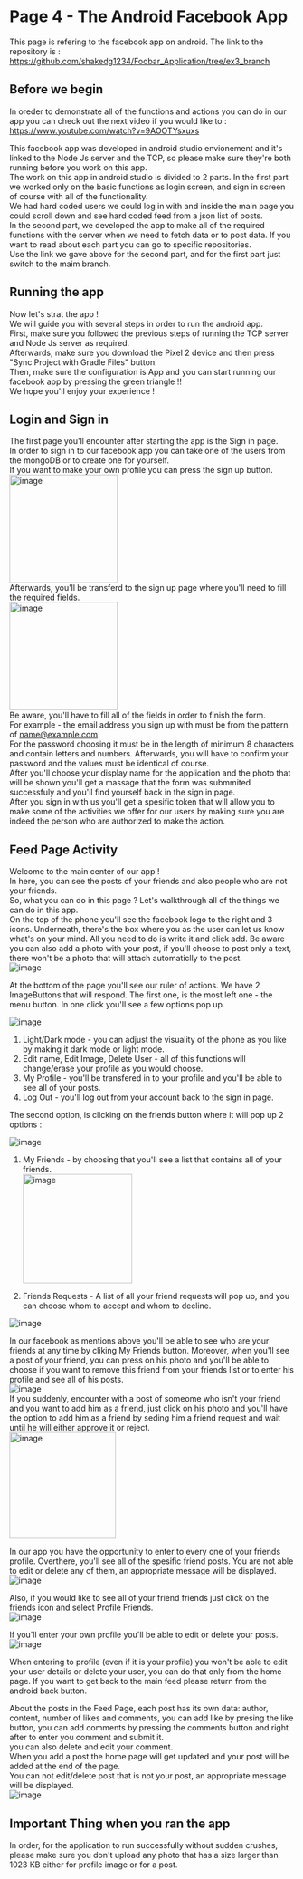 # Page 4 - The Android Facebook App
This page is refering to the facebook app on android. The link to the repository is : https://github.com/shakedg1234/Foobar_Application/tree/ex3_branch

## Before we begin
In oreder to demonstrate all of the functions and actions you can do in our app you can check out the next video if you would like to : <br>
https://www.youtube.com/watch?v=9AOOTYsxuxs

This facebook app was developed in android studio envionement and it's linked to the Node Js server and the TCP, so please make sure they're both running before you work on this app. <br>
The work on this app in android studio is divided to 2 parts. In the first part we worked only on the basic functions as login screen, and sign in screen of course with all of the functionality. <br>
We had hard coded users we could log in with and inside the main page you could scroll down and see hard coded feed from a json list of posts. <br>
In the second part, we developed the app to make all of the required functions with the server when we need to fetch data or to post data.
If you want to read about each part you can go to specific repositories. <br>
Use the link we gave above for the second part, and for the first part just switch to the maim branch.

## Running the app
Now let's strat the app ! <br>
We will guide you with several steps in order to run the android app. <br>
First, make sure you followed the previous steps of running the TCP server and Node Js server as required. <br>
Afterwards, make sure you download the Pixel 2 device and then press "Sync Project with Gradle Files" button. <br>
Then, make sure the configuration is App and you can start running our facebook app by pressing the green triangle !! <br>
We hope you'll enjoy your experience !

## Login and Sign in
The first page you'll encounter after starting the app is the Sign in page. <br>
In order to sign in to our facebook app you can take one of the users from the mongoDB or to create one for yourself. <br>
If you want to make your own profile you can press the sign up button. <br>
<img width="191" alt="image" src="https://github.com/BarWanunu/Advanced-programming-project/assets/139462169/34c623cf-f02e-440e-9fac-6feaabbc3e3b"> <br>
Afterwards, you'll be transferd to the sign up page where you'll need to fill the required fields. <br>
<img width="191" alt="image" src="https://github.com/BarWanunu/Advanced-programming-project/assets/139462169/a7cac971-b2e9-4151-bcf3-67c5e7a18142"> <br>
Be aware, you'll have to fill all of the fields in order to finish the form. <br>
For example - the email address you sign up with must be from the pattern of name@example.com. <br>
For the password choosing it must be in the length of minimum 8 characters and contain letters and numbers. Afterwards, you will have to confirm your password and the values must be identical of course. <br>
After you'll choose your display name for the application and the photo that will be shown you'll get a massage that the form was submmited successfuly and you'll find yourself back in the sign in page. <br>
After you sign in with us you'll get a spesific token that will allow you to make some of the activities we offer for our users by making sure you are indeed the person who are authorized to make the action. <br>

## Feed Page Activity
Welcome to the main center of our app ! <br>
In here, you can see the posts of your friends and also people who are not your friends. <br>
So, what you can do in this page ? Let's walkthrough all of the things we can do in this app. <br>
On the top of the phone you'll see the facebook logo to the right and 3 icons.
Underneath, there's the box where you as the user can let us know what's on your mind. All you need to do is write it and click add. Be aware you can also add a photo with your post, if you'll choose to post only a text, there won't be a photo that will attach automaticlly to the post. <br>
![image](https://github.com/BarWanunu/Advanced-programming-project/assets/139462169/574b07b7-fb43-48d1-9215-988cb12f70ee) <br>


At the bottom of the page you'll see our ruler of actions.
We have 2 ImageButtons that will respond.
The first one, is the most left one - the menu button. In one click you'll see a few options pop up. <br>

![image](https://github.com/BarWanunu/Advanced-programming-project/assets/139462169/d64a81cb-5d0f-4ad3-b155-026cd8321455) <br>


1) Light/Dark mode - you can adjust the visuality of the phone as you like by making it dark mode or light mode.
2) Edit name, Edit Image, Delete User - all of this functions will change/erase your profile as you would choose.
3) My Profile - you'll be transfered in to your profile and you'll be able to see all of your posts.
4) Log Out - you'll log out from your account back to the sign in page.

The second option, is clicking on the friends button where it will pop up 2 options : <br>

![image](https://github.com/BarWanunu/Advanced-programming-project/assets/139462169/884f45b3-75e1-4a98-b08b-b6db9a417697) <br>


1) My Friends - by choosing that you'll see a list that contains all of your friends. <br>
<img width="193" alt="image" src="https://github.com/BarWanunu/Advanced-programming-project/assets/139462169/f592249a-c399-4b98-aa64-617ba2d9c853"> <br>

2) Friends Requests - A list of all your friend requests will pop up, and you can choose whom to accept and whom to decline. <br>

![image](https://github.com/BarWanunu/Advanced-programming-project/assets/139462169/63adc398-865a-4fc4-a8dc-6ada7c9b8e61) <br>

In our facebook as mentions above you'll be able to see who are your friends at any time by cliking My Friends button.
Moreover, when you'll see a post of your friend, you can press on his photo and you'll be able to choose if you want to remove this friend from your friends list or to enter his profile and see all of his posts. <br>
![image](https://github.com/BarWanunu/Advanced-programming-project/assets/139462169/10089344-d168-4ea0-a136-4cbd4bc302a9) <br>
If you suddenly, encounter with a post of someome who isn't your friend and you want to add him as a friend, just click on his photo and you'll have the option to add him as a friend by seding him a friend request and wait until he will either approve it or reject. <br>
<img width="188" alt="image" src="https://github.com/BarWanunu/Advanced-programming-project/assets/139462169/1ffccb18-4494-47ca-9d52-e5caf443156b"> <br>

In our app you have the opportunity to enter to every one of your friends profile. Overthere, you'll see all of the spesific friend posts. You are not able to edit or delete any of them, an appropriate message will be displayed. <br>
![image](https://github.com/BarWanunu/Advanced-programming-project/assets/139462169/f693be15-3579-4fdf-b541-2e78aeb3faa8) <br>

Also, if you would like to see all of your friend friends just click on the friends icon and select Profile Friends. <br>
![image](https://github.com/BarWanunu/Advanced-programming-project/assets/139462169/d771fd7a-823f-4f29-a217-4314850dc523) <br>

If you'll enter your own profile you'll be able to edit or delete your posts. <br>
![image](https://github.com/BarWanunu/Advanced-programming-project/assets/139462169/3023f415-46cc-4750-abe9-c962c71e759a) <br>

When entering to profile (even if it is your profile) you won't be able to edit your user details or delete your user, you can do that only from the home page.
If you want to get back to the main feed please return from the android back button.

About the posts in the Feed Page, each post has its own data: author, content, number of likes and comments, you can add like by presing the like button, you can add comments by pressing the comments button and right after to enter you comment and submit it. <br>
you can also delete and edit your comment. <br>
When you add a post the home page will get updated and your post will be added at the end of the page. <br> 
You can not edit/delete post that is not your post, an appropriate message will be displayed. <br>
![image](https://github.com/BarWanunu/Advanced-programming-project/assets/139462169/d38ad6e1-68ac-43c8-b10d-86e46a069bb7) <br>

## Important Thing when you ran the app
In order, for the application to run successfully without sudden crushes, please make sure you don't upload any photo that has a size larger than 1023 KB either for profile image or for a post.



